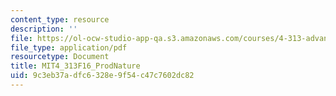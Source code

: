 ```yaml
---
content_type: resource
description: ''
file: https://ol-ocw-studio-app-qa.s3.amazonaws.com/courses/4-313-advanced-studio-on-the-production-of-space-fall-2016/9c3eb37adfc6328e9f54c47c7602dc82_MIT4_313F16_ProdNature.pdf
file_type: application/pdf
resourcetype: Document
title: MIT4_313F16_ProdNature
uid: 9c3eb37a-dfc6-328e-9f54-c47c7602dc82
---
```


